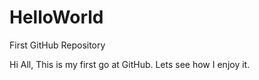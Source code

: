 # HelloWorld
First GitHub Repository

Hi All,
This is my first go at GitHub. Lets see how I enjoy it.

